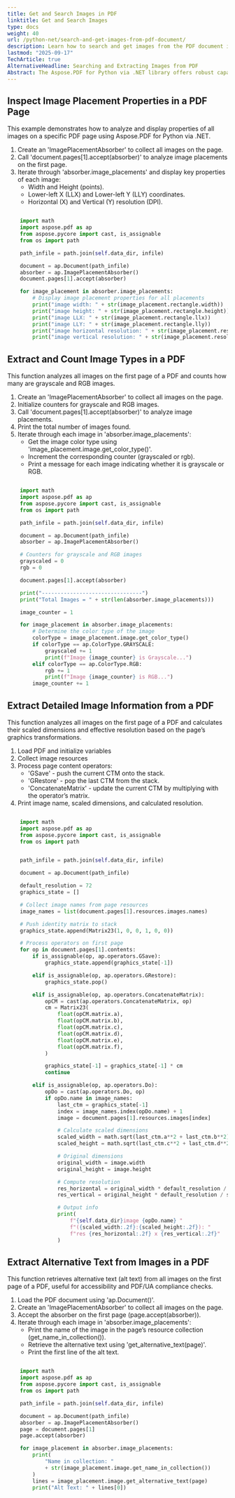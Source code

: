 ```yaml
---
title: Get and Search Images in PDF
linktitle: Get and Search Images
type: docs
weight: 40
url: /python-net/search-and-get-images-from-pdf-document/
description: Learn how to search and get images from the PDF document in Python using Aspose.PDF.
lastmod: "2025-09-17"
TechArticle: true
AlternativeHeadline: Searching and Extracting Images from PDF 
Abstract: The Aspose.PDF for Python via .NET library offers robust capabilities for searching and extracting images from PDF documents. Utilizing the 'ImagePlacementAbsorber' class, developers can efficiently locate and access images embedded across all pages of a PDF.
---
```


## Inspect Image Placement Properties in a PDF Page

This example demonstrates how to analyze and display properties of all images on a specific PDF page using Aspose.PDF for Python via .NET.

1. Create an 'ImagePlacementAbsorber' to collect all images on the page.
1. Call 'document.pages[1].accept(absorber)' to analyze image placements on the first page.
1. Iterate through 'absorber.image_placements' and display key properties of each image:
    - Width and Height (points).
    - Lower-left X (LLX) and Lower-left Y (LLY) coordinates.
    - Horizontal (X) and Vertical (Y) resolution (DPI).

```python

    import math
    import aspose.pdf as ap
    from aspose.pycore import cast, is_assignable
    from os import path

    path_infile = path.join(self.data_dir, infile)

    document = ap.Document(path_infile)
    absorber = ap.ImagePlacementAbsorber()
    document.pages[1].accept(absorber)

    for image_placement in absorber.image_placements:
        # Display image placement properties for all placements
        print("image width: " + str(image_placement.rectangle.width))
        print("image height: " + str(image_placement.rectangle.height))
        print("image LLX: " + str(image_placement.rectangle.llx))
        print("image LLY: " + str(image_placement.rectangle.lly))
        print("image horizontal resolution: " + str(image_placement.resolution.x))
        print("image vertical resolution: " + str(image_placement.resolution.y))
```

## Extract and Count Image Types in a PDF

This function analyzes all images on the first page of a PDF and counts how many are grayscale and RGB images.

1. Create an 'ImagePlacementAbsorber' to collect all images on the page.
1. Initialize counters for grayscale and RGB images.
1. Call 'document.pages[1].accept(absorber)' to analyze image placements.
1. Print the total number of images found.
1. Iterate through each image in 'absorber.image_placements':
    - Get the image color type using 'image_placement.image.get_color_type()'.
    - Increment the corresponding counter (grayscaled or rgb).
    - Print a message for each image indicating whether it is grayscale or RGB.

```python

    import math
    import aspose.pdf as ap
    from aspose.pycore import cast, is_assignable
    from os import path

    path_infile = path.join(self.data_dir, infile)

    document = ap.Document(path_infile)
    absorber = ap.ImagePlacementAbsorber()

    # Counters for grayscale and RGB images
    grayscaled = 0
    rgb = 0

    document.pages[1].accept(absorber)

    print("--------------------------------")
    print("Total Images = " + str(len(absorber.image_placements)))

    image_counter = 1

    for image_placement in absorber.image_placements:
        # Determine the color type of the image
        colorType = image_placement.image.get_color_type()
        if colorType == ap.ColorType.GRAYSCALE:
            grayscaled += 1
            print(f"Image {image_counter} is Grayscale...")
        elif colorType == ap.ColorType.RGB:
            rgb += 1
            print(f"Image {image_counter} is RGB...")
        image_counter += 1
```

## Extract Detailed Image Information from a PDF

This function analyzes all images on the first page of a PDF and calculates their scaled dimensions and effective resolution based on the page’s graphics transformations.

1. Load PDF and initialize variables
1. Collect image resources
1. Process page content operators:
    - 'GSave' - push the current CTM onto the stack.
    - 'GRestore' - pop the last CTM from the stack.
    - 'ConcatenateMatrix' - update the current CTM by multiplying with the operator’s matrix.
1. Print image name, scaled dimensions, and calculated resolution.

```python

    import math
    import aspose.pdf as ap
    from aspose.pycore import cast, is_assignable
    from os import path


    path_infile = path.join(self.data_dir, infile)

    document = ap.Document(path_infile)

    default_resolution = 72
    graphics_state = []

    # Collect image names from page resources
    image_names = list(document.pages[1].resources.images.names)

    # Push identity matrix to stack
    graphics_state.append(Matrix23(1, 0, 0, 1, 0, 0))

    # Process operators on first page
    for op in document.pages[1].contents:
        if is_assignable(op, ap.operators.GSave):
            graphics_state.append(graphics_state[-1])

        elif is_assignable(op, ap.operators.GRestore):
            graphics_state.pop()

        elif is_assignable(op, ap.operators.ConcatenateMatrix):
            opCM = cast(ap.operators.ConcatenateMatrix, op)
            cm = Matrix23(
                float(opCM.matrix.a),
                float(opCM.matrix.b),
                float(opCM.matrix.c),
                float(opCM.matrix.d),
                float(opCM.matrix.e),
                float(opCM.matrix.f),
            )

            graphics_state[-1] = graphics_state[-1] * cm
            continue

        elif is_assignable(op, ap.operators.Do):
            opDo = cast(ap.operators.Do, op)
            if opDo.name in image_names:
                last_ctm = graphics_state[-1]
                index = image_names.index(opDo.name) + 1
                image = document.pages[1].resources.images[index]

                # Calculate scaled dimensions
                scaled_width = math.sqrt(last_ctm.a**2 + last_ctm.b**2)
                scaled_height = math.sqrt(last_ctm.c**2 + last_ctm.d**2)

                # Original dimensions
                original_width = image.width
                original_height = image.height

                # Compute resolution
                res_horizontal = original_width * default_resolution / scaled_width
                res_vertical = original_height * default_resolution / scaled_height

                # Output info
                print(
                    f"{self.data_dir}image {opDo.name} "
                    f"({scaled_width:.2f}:{scaled_height:.2f}): "
                    f"res {res_horizontal:.2f} x {res_vertical:.2f}"
                )
```

## Extract Alternative Text from Images in a PDF

This function retrieves alternative text (alt text) from all images on the first page of a PDF, useful for accessibility and PDF/UA compliance checks.

1. Load the PDF document using 'ap.Document()'.
1. Create an 'ImagePlacementAbsorber' to collect all images on the page.
1. Accept the absorber on the first page (page.accept(absorber)).
1. Iterate through each image in 'absorber.image_placements':
    - Print the name of the image in the page’s resource collection (get_name_in_collection()).
    - Retrieve the alternative text using 'get_alternative_text(page)'.
    - Print the first line of the alt text.

```python

    import math
    import aspose.pdf as ap
    from aspose.pycore import cast, is_assignable
    from os import path

    path_infile = path.join(self.data_dir, infile)

    document = ap.Document(path_infile)
    absorber = ap.ImagePlacementAbsorber()
    page = document.pages[1]
    page.accept(absorber)

    for image_placement in absorber.image_placements:
        print(
            "Name in collection: "
            + str(image_placement.image.get_name_in_collection())
        )
        lines = image_placement.image.get_alternative_text(page)
        print("Alt Text: " + lines[0])
```    